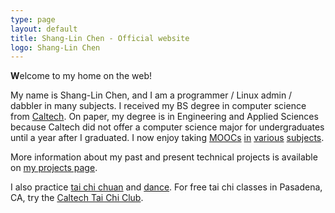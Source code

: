 ```yaml
---
type: page
layout: default
title: Shang-Lin Chen - Official website
logo: Shang-Lin Chen
---
```


**W**elcome to my home on the web! 

My name is Shang-Lin Chen, and I am a programmer / Linux admin / dabbler in many subjects. I received my BS degree in computer science from [Caltech](http://caltech.edu). On paper, my degree is in Engineering and Applied Sciences because Caltech did not offer a computer science major for undergraduates until a year after I graduated. I now enjoy taking [MOOCs](https://en.wikipedia.org/wiki/Massive_open_online_course) [in](https://www.coursera.org) [various](https://www.udacity.com) [subjects](https://edx.org).

More information about my past and present technical projects is available on [my projects page]({{site.baseurl}}/projects/).

I also practice [tai chi chuan](http://taijitips.com) and [dance]({{site.baseurl}}/dance/). For free tai chi classes in Pasadena, CA, try the [Caltech Tai Chi Club](http://www.its.caltech.edu/~dotaichi/).
